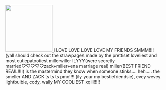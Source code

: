 <a href="https://github.com/kittinan/spotify-github-profile">
  <img src="https://spotify-github-profile.kittinanx.com/api/view?uid=31iqdhgkkor3xz6e424ojw2xxlaa&cover_image=true&theme=default&show_offline=true&background_color=0e1116&interchange=false&bar_color=e41111" width="150">
</a>
I LOVE LOVE LOVE LOVE MY FRIENDS SMMM!!!! (yall should check out the strawpages made by the prettiset loveliest and most cutiepatootiest millerwiller ILYYY(were secretly married♡♡♡♡♡zack+miller+ena marriage real)
miller(BEST FRIEND REA!L!!!!) is the mastermind they know when someone stinks.... heh..... the smeller AND ZACK ts ts ts pmo!!!! (ily your my bestiefriendsie), evey wevey lightbulbie, cody, wally MY COOLIEST xqill!!!!!

